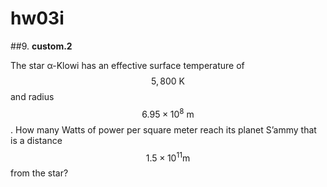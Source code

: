 # hw03i

##9.
**custom.2**

The star α-Klowi has an effective surface temperature of $$5,800\:\text{K}$$ and radius $$6.95\times10^8\:\text{m}$$. How many Watts of power per square meter reach its planet S’ammy that is a distance $$1.5\times10^{11}\text{m}$$ from the star?